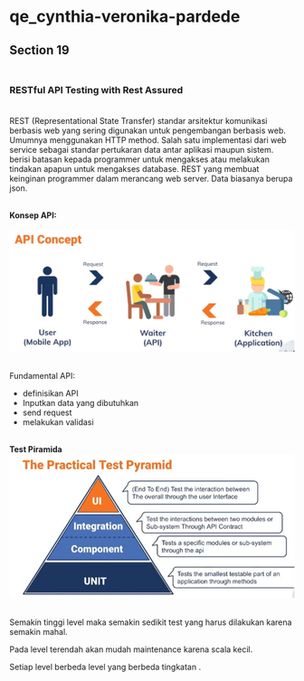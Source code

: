 # qe_cynthia-veronika-pardede
## **Section 19**<br><br>
### **RESTful API Testing with Rest Assured**<br><br>

REST (Representational State Transfer) standar arsitektur komunikasi berbasis web yang sering digunakan untuk pengembangan berbasis web. Umumnya menggunakan HTTP method. Salah satu implementasi dari web service sebagai standar pertukaran data antar aplikasi maupun sistem. berisi batasan kepada programmer untuk mengakses atau melakukan tindakan apapun untuk mengakses database. REST yang membuat keinginan programmer dalam merancang web server. Data biasanya berupa json. <br><br>

**Konsep API:**<br><br>
![Soal](/19_RESTful%20API%20Testing%20with%20Rest%20Assured/screenshots/summary.png)<br><br>

Fundamental API:
- definisikan API
- Inputkan data yang dibutuhkan
- send request
- melakukan validasi<br><br>

**Test Piramida**<br>
![Soal](/19_RESTful%20API%20Testing%20with%20Rest%20Assured/screenshots/1.png)<br><br>

Semakin tinggi level maka semakin sedikit test yang harus dilakukan karena semakin mahal.

Pada level terendah akan mudah maintenance karena scala kecil.

Setiap level berbeda level yang berbeda tingkatan .<br><br>




